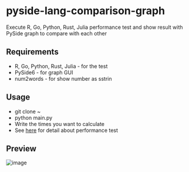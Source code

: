 # pyside-lang-comparison-graph
Execute R, Go, Python, Rust, Julia performance test and show result with PySide graph to compare with each other

## Requirements
* R, Go, Python, Rust, Julia - for the test
* PySide6 - for graph GUI
* num2words - for show number as sstrin

## Usage
* git clone ~
* python main.py
* Write the times you want to calculate
* See <a href="https://github.com/yjg30737/high-performance-lang-comparison.git">here</a> for detail about performance test

## Preview

![image](https://user-images.githubusercontent.com/55078043/194747420-a854a69d-0f0a-410e-a88c-ac6ca97f1422.png)
